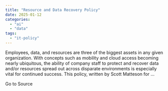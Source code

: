 ```yaml
---
title: "Resource and Data Recovery Policy"
date: 2025-01-12
categories: 
  - "ai"
  - "data"
tags: 
  - "it-policy"
---
```


Employees, data, and resources are three of the biggest assets in any given organization. With concepts such as mobility and cloud access becoming nearly ubiquitous, the ability of company staff to protect and recover data and/or resources spread out across disparate environments is especially vital for continued success. This policy, written by Scott Matteson for ...

Go to Source
